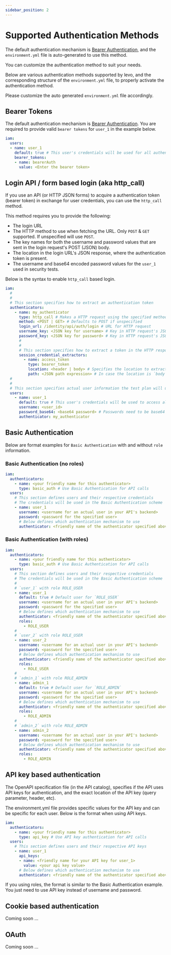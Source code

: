 ```yaml
---
sidebar_position: 2
---
```


# Supported Authentication Methods

The default authentication mechanism is [Bearer Authentication][bearer-auth], and the `environment.yml` file is auto-generated to use this method.

You can customize the authentication method to suit your needs.

Below are various authentication methods supported by levo, and the corresponding structure of the `environment.yml` file, to properly activate the authentication method.

Please customize the auto generated `environment.yml` file accordingly.

## Bearer Tokens
The default authentication mechanism is [Bearer Authentication][bearer-auth]. You are required to provide
valid `bearer tokens` for `user_1` in the example below.

```YAML
iam:
  users:
  - name: user_1
    default: true # This user's credentials will be used for all authentication
    bearer_tokens:
    - name: bearerAuth
      value: <Enter the bearer token>
```

## Login API / form based login (aka http_call)
If you use an API (or HTTP JSON forms) to acquire a authentication token (bearer token) in exchange for user
credentials, you can use the `http_call` method.

This method requires you to provide the following:
- The login URL
- The HTTP method to use when fetching the URL. Only `POST` & `GET` supported. If unspecified will use `POST`.
- The key names for both the username and password values that are sent in the login request's POST (JSON) body.
- The location in the login URL's JSON response, where the authentication token is present.
- The username and base64 encoded password values for the `user_1` used in security tests.

Below is the syntax to enable `http_call` based login.

```YAML
iam:
  #
  #
  # This section specifies how to extract an authentication token
  authenticators:
    - name: my_authenticator
      type: http_call # Makes a HTTP request using the specified method
      method: <POST | GET> # Defaults to POST if unspecified
      login_url: /identity/api/auth/login # URL for HTTP request
      username_key: <JSON key for username> # Key in HTTP request's JSON body that specifies the user value
      password_key: <JSON key for password> # Key in HTTP request's JSON body that specifies the password value
      #
      #
      # This section specifies how to extract a token in the HTTP response
      session_credential_extractors:
        - name: access_token
          type: bearer_token
          location: <header | body> # Specifies the location to extract the token. Header or Body.
          path: <JSON path expression> # In case the location is `body`, a JSON path expression to the token in the response body
  #
  #
  # This section specifies actual user information the test plan will use
  users:
    - name: user_1
      default: true # This user's credentials will be used to access all API endpoints requiring AuthN
      username: <user_id>
      password_base64: <base64 password> # Passwords need to be base64 encoded
      authenticator: my_authenticator
```

## Basic Authentication
Below are format examples for `Basic Authentication` with and without `role` information.

### Basic Authentication (no roles)
```YAML
iam:
  authenticators:
    - name: <your friendly name for this authenticator>
      type: basic_auth # Use Basic Authentication for API calls
  users:
    # This section defines users and their respective credentials
    # The credentials will be used in the Basic Authentication scheme
    - name: user_1
      username: <username for an actual user in your API's backend>
      password: <password for the specified user>
      # Below defines which authentication mechanism to use
      authenticator: <friendly name of the authenticator specified above>
```

### Basic Authentication (with roles)
```YAML
iam:
  authenticators:
    - name: <your friendly name for this authenticator>
      type: basic_auth # Use Basic Authentication for API calls
  users:
    # This section defines users and their respective credentials
    # The credentials will be used in the Basic Authentication scheme
    #
    # `user_1` with role ROLE_USER
    - name: user_1
      default: true # Default user for `ROLE_USER`
      username: <username for an actual user in your API's backend>
      password: <password for the specified user>
      # Below defines which authentication mechanism to use
      authenticator: <friendly name of the authenticator specified above>
      roles:
        - ROLE_USER
    #
    # `user_2` with role ROLE_USER
    - name: user_2
      username: <username for an actual user in your API's backend>
      password: <password for the specified user>
      # Below defines which authentication mechanism to use
      authenticator: <friendly name of the authenticator specified above>
      roles:
        - ROLE_USER
    #
    # `admin_1` with role ROLE_ADMIN
    - name: admin_1
      default: true # Default user for `ROLE_ADMIN`
      username: <username for an actual user in your API's backend>
      password: <password for the specified user>
      # Below defines which authentication mechanism to use
      authenticator: <friendly name of the authenticator specified above>
      roles:
        - ROLE_ADMIN
    #
    # `admin_2` with role ROLE_ADMIN
    - name: admin_2
      username: <username for an actual user in your API's backend>
      password: <password for the specified user>
      # Below defines which authentication mechanism to use
      authenticator: <friendly name of the authenticator specified above>
      roles:
        - ROLE_ADMIN
```

## API key based authentication
The OpenAPI specification file (in the API catalog), specifies if the API uses API keys for authentication, and the exact location of the API key (query parameter, header, etc).

The environment.yml file provides specific values for the API key and can be specific for each user. Below is the format when using API keys.

```YAML
iam:
  authenticators:
    - name: <your friendly name for this authenticator>
      type: api_key # Use API key authentication for API calls
  users:
    # This section defines users and their respective API keys
    - name: user_1
      api_keys:
      - name: <friendly name for your API key for user_1>
        value: <your api key value>
      # Below defines which authentication mechanism to use
      authenticator: <friendly name of the authenticator specified above>
```
If you using roles, the format is similar to the Basic Authentication example. You just need to use API key instead of username and password.

## Cookie based authentication
Coming soon ...

## OAuth
Coming soon ...



[bearer-auth]: https://swagger.io/docs/specification/authentication/bearer-authentication/

